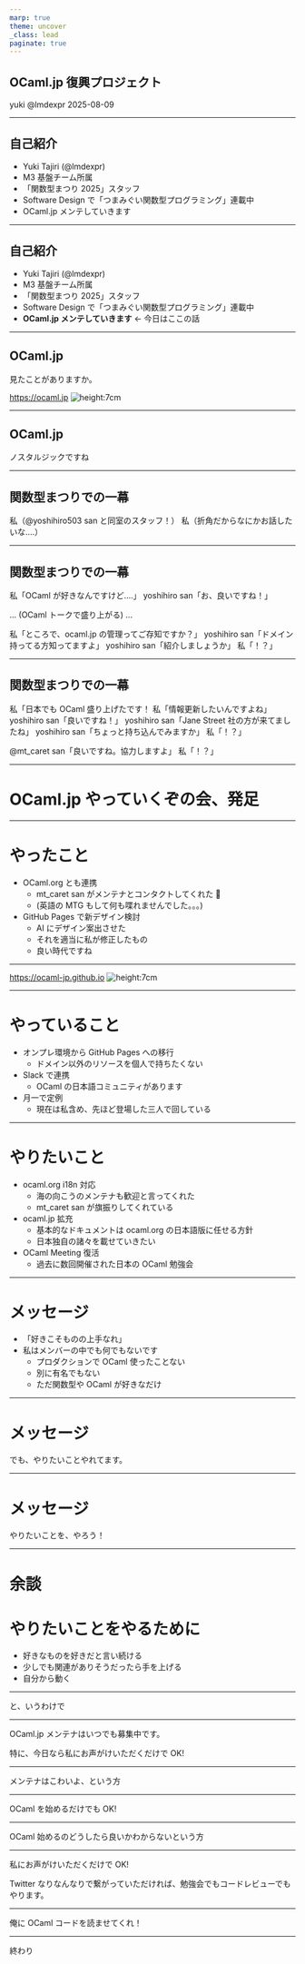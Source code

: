 ```yaml
---
marp: true
theme: uncover
_class: lead
paginate: true
---
```


## OCaml.jp 復興プロジェクト

yuki @lmdexpr
2025-08-09

---

<!-- header: "OCaml.jp 復興プロジェクト @lmdexpr" --->
## 自己紹介

- Yuki Tajiri (@lmdexpr)
- M3 基盤チーム所属
- 「関数型まつり 2025」スタッフ
- Software Design で「つまみぐい関数型プログラミング」連載中
- OCaml.jp メンテしていきます

---

## 自己紹介

- Yuki Tajiri (@lmdexpr)
- M3 基盤チーム所属
- 「関数型まつり 2025」スタッフ
- Software Design で「つまみぐい関数型プログラミング」連載中
- **OCaml.jp メンテしていきます** <- 今日はここの話

---

## OCaml.jp

見たことがありますか。

https://ocaml.jp
![height:7cm](./ocamljp-qr.png)

---

## OCaml.jp

ノスタルジックですね

---

## 関数型まつりでの一幕

私（@yoshihiro503 san と同室のスタッフ！）
私（折角だからなにかお話したいな‥‥）

---

## 関数型まつりでの一幕

私「OCaml が好きなんですけど‥‥」
yoshihiro san「お、良いですね！」

... (OCaml トークで盛り上がる) ...

私「ところで、ocaml.jp の管理ってご存知ですか？」
yoshihiro san「ドメイン持ってる方知ってますよ」
yoshihiro san「紹介しましょうか」
私「！？」

---

## 関数型まつりでの一幕

私「日本でも OCaml 盛り上げたです！
私「情報更新したいんですよね」
yoshihiro san「良いですね！」
yoshihiro san「Jane Street 社の方が来てましたね」
yoshihiro san「ちょっと持ち込んでみますか」
私「！？」

@mt_caret san「良いですね。協力しますよ」
私「！？」

---

# OCaml.jp やっていくぞの会、発足

---

# やったこと

- OCaml.org とも連携
  - mt_caret san がメンテナとコンタクトしてくれた :bow:
  - (英語の MTG もして何も喋れませんでした。。。)
- GitHub Pages で新デザイン検討
  - AI にデザイン案出させた
  - それを適当に私が修正したもの
  - 良い時代ですね

---

https://ocaml-jp.github.io
![height:7cm](./ocamljp-github-io-qr.png)

---

# やっていること

- オンプレ環境から GitHub Pages への移行
  - ドメイン以外のリソースを個人で持ちたくない
- Slack で連携
  - OCaml の日本語コミュニティがあります
- 月一で定例
  - 現在は私含め、先ほど登場した三人で回している

---

# やりたいこと

- ocaml.org i18n 対応
  - 海の向こうのメンテナも歓迎と言ってくれた
  - mt_caret san が旗振りしてくれている
- ocaml.jp 拡充
  - 基本的なドキュメントは ocaml.org の日本語版に任せる方針
  - 日本独自の諸々を載せていきたい
- OCaml Meeting 復活
  - 過去に数回開催された日本の OCaml 勉強会

---

# メッセージ

- 「好きこそものの上手なれ」
- 私はメンバーの中でも何でもないです
  - プロダクションで OCaml 使ったことない
  - 別に有名でもない
  - ただ関数型や OCaml が好きなだけ

---

# メッセージ

でも、やりたいことやれてます。

---

# メッセージ

やりたいことを、やろう！

---

# 余談
# やりたいことをやるために

- 好きなものを好きだと言い続ける
- 少しでも関連がありそうだったら手を上げる
- 自分から動く

---

と、いうわけで

---

OCaml.jp メンテナはいつでも募集中です。

特に、今日なら私にお声がけいただくだけで OK!

---

メンテナはこわいよ、という方

---

OCaml を始めるだけでも OK!

---

OCaml 始めるのどうしたら良いかわからないという方

---

私にお声がけいただくだけで OK!

Twitter なりなんなりで繋がっていただければ、勉強会でもコードレビューでもやります。

---

俺に OCaml コードを読ませてくれ！

---

終わり
